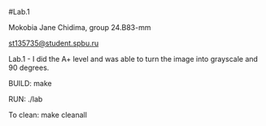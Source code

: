 #Lab.1

Mokobia Jane Chidima, group 24.B83-mm

st135735@student.spbu.ru

Lab.1 - I did the A+ level and was able to turn the image into grayscale and 90 degrees.       

BUILD: make

RUN: ./lab

To clean: make cleanall